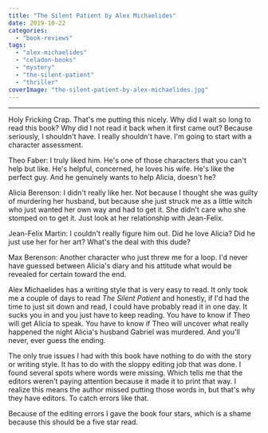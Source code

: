 ```yaml
---
title: "The Silent Patient by Alex Michaelides"
date: 2019-10-22
categories: 
  - "book-reviews"
tags: 
  - "alex-michaelides"
  - "celadon-books"
  - "mystery"
  - "the-silent-patient"
  - "thriller"
coverImage: "the-silent-patient-by-alex-michaelides.jpg"
---
```


* * *

Holy Fricking Crap. That's me putting this nicely. Why did I wait so long to read this book? Why did I not read it back when it first came out? Because seriously, I shouldn't have. I really shouldn't have. I'm going to start with a character assessment.

Theo Faber: I truly liked him. He's one of those characters that you can't help but like. He's helpful, concerned, he loves his wife. He's like the perfect guy. And he genuinely wants to help Alicia, doesn't he?

Alicia Berenson: I didn't really like her. Not because I thought she was guilty of murdering her husband, but because she just struck me as a little witch who just wanted her own way and had to get it. She didn't care who she stomped on to get it. Just look at her relationship with Jean-Felix.

Jean-Felix Martin: I couldn't really figure him out. Did he love Alicia? Did he just use her for her art? What's the deal with this dude?

Max Berenson: Another character who just threw me for a loop. I'd never have guessed between Alicia's diary and his attitude what would be revealed for certain toward the end.

Alex Michaelides has a writing style that is very easy to read. It only took me a couple of days to read _The Silent Patient_ and honestly, if I'd had the time to just sit down and read, I could have probably read it in one day. It sucks you in and you just have to keep reading. You have to know if Theo will get Alicia to speak. You have to know if Theo will uncover what really happened the night Alicia's husband Gabriel was murdered. And you'll never, ever guess the ending.

The only true issues I had with this book have nothing to do with the story or writing style. It has to do with the sloppy editing job that was done. I found several spots where words were missing. Which tells me that the editors weren't paying attention because it made it to print that way. I realize this means the author missed putting those words in, but that's why they have editors. To catch errors like that.

Because of the editing errors I gave the book four stars, which is a shame because this should be a five star read.
